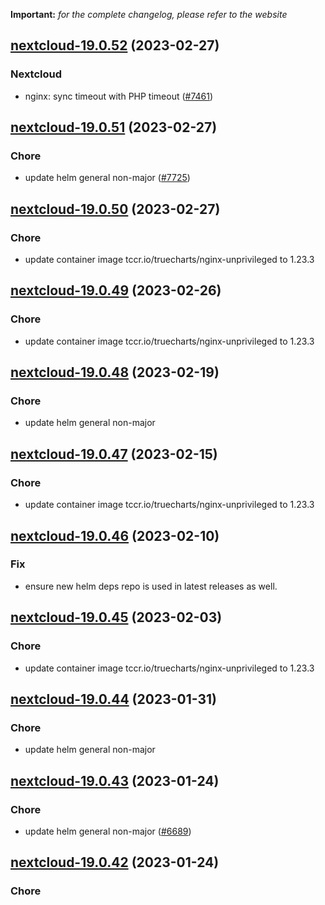 **Important:**
*for the complete changelog, please refer to the website*




## [nextcloud-19.0.52](https://github.com/truecharts/charts/compare/nextcloud-19.0.51...nextcloud-19.0.52) (2023-02-27)

### Nextcloud

- nginx: sync timeout with PHP timeout ([#7461](https://github.com/truecharts/charts/issues/7461))
  
  


## [nextcloud-19.0.51](https://github.com/truecharts/charts/compare/nextcloud-19.0.50...nextcloud-19.0.51) (2023-02-27)

### Chore

- update helm general non-major ([#7725](https://github.com/truecharts/charts/issues/7725))
  
  


## [nextcloud-19.0.50](https://github.com/truecharts/charts/compare/nextcloud-19.0.49...nextcloud-19.0.50) (2023-02-27)

### Chore

- update container image tccr.io/truecharts/nginx-unprivileged to 1.23.3
  
  


## [nextcloud-19.0.49](https://github.com/truecharts/charts/compare/nextcloud-19.0.48...nextcloud-19.0.49) (2023-02-26)

### Chore

- update container image tccr.io/truecharts/nginx-unprivileged to 1.23.3
  
  


## [nextcloud-19.0.48](https://github.com/truecharts/charts/compare/nextcloud-19.0.47...nextcloud-19.0.48) (2023-02-19)

### Chore

- update helm general non-major
  
  


## [nextcloud-19.0.47](https://github.com/truecharts/charts/compare/nextcloud-19.0.46...nextcloud-19.0.47) (2023-02-15)

### Chore

- update container image tccr.io/truecharts/nginx-unprivileged to 1.23.3
  
  


## [nextcloud-19.0.46](https://github.com/truecharts/charts/compare/nextcloud-19.0.45...nextcloud-19.0.46) (2023-02-10)

### Fix

- ensure new helm deps repo is used in latest releases as well.
  
  


## [nextcloud-19.0.45](https://github.com/truecharts/charts/compare/nextcloud-19.0.44...nextcloud-19.0.45) (2023-02-03)

### Chore

- update container image tccr.io/truecharts/nginx-unprivileged to 1.23.3
  
  


## [nextcloud-19.0.44](https://github.com/truecharts/charts/compare/nextcloud-19.0.43...nextcloud-19.0.44) (2023-01-31)

### Chore

- update helm general non-major
  
  


## [nextcloud-19.0.43](https://github.com/truecharts/charts/compare/nextcloud-19.0.42...nextcloud-19.0.43) (2023-01-24)

### Chore

- update helm general non-major ([#6689](https://github.com/truecharts/charts/issues/6689))
  
  


## [nextcloud-19.0.42](https://github.com/truecharts/charts/compare/nextcloud-19.0.41...nextcloud-19.0.42) (2023-01-24)

### Chore
